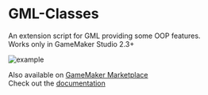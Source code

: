 # GML-Classes

An extension script for GML providing some OOP features.  
Works only in GameMaker Studio 2.3+

![example](https://marketplacecdn.yoyogames.com/images/assets/10050/screenshots/21295_original.png?1626456028)

Also available on [GameMaker Marketplace](https://marketplace.yoyogames.com/assets/10050/gml-classes)  
Check out the [documentation](https://github.com/Nikko-the-cat/GML-Classes/wiki/Introduction)

